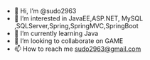 - 👋 Hi, I’m @sudo2963
- 👀 I’m interested in JavaEE,ASP.NET, MySQL ,SQLServer,Spring,SpringMVC,SpringBoot
- 🌱 I’m currently learning Java
- 💞️ I’m looking to collaborate on GAME
- 📫 How to reach me  sudo2963@gmail.com

<!---
sudo2963/sudo2963 is a ✨ special ✨ repository because its `README.md` (this file) appears on your GitHub profile.
You can click the Preview link to take a look at your changes.
--->
